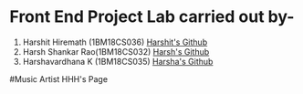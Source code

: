 # Front End Project Lab carried out by-
  1. Harshit Hiremath (1BM18CS036) [Harshit's Github](https://github.com/harshit3012)
  2. Harsh Shankar Rao(1BM18CS032) [Harsh's Github](https://github.com/HarshShankar)
  3. Harshavardhana K (1BM18CS035) [Harsha's Github](https://github.com/harshavardhanak)
  
#Music Artist HHH's Page
